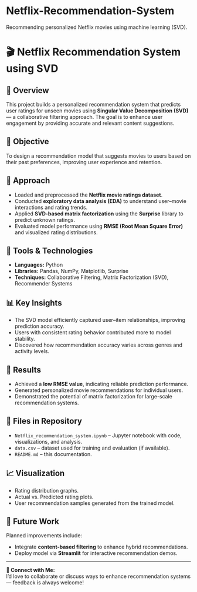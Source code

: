 # Netflix-Recommendation-System
Recommending personalized Netflix movies using machine learning (SVD).

# 🎬 Netflix Recommendation System using SVD

## 📘 Overview
This project builds a personalized recommendation system that predicts user ratings for unseen movies using **Singular Value Decomposition (SVD)** — a collaborative filtering approach. The goal is to enhance user engagement by providing accurate and relevant content suggestions.

## 🎯 Objective
To design a recommendation model that suggests movies to users based on their past preferences, improving user experience and retention.

## 🧠 Approach
- Loaded and preprocessed the **Netflix movie ratings dataset**.  
- Conducted **exploratory data analysis (EDA)** to understand user–movie interactions and rating trends.  
- Applied **SVD-based matrix factorization** using the **Surprise** library to predict unknown ratings.  
- Evaluated model performance using **RMSE (Root Mean Square Error)** and visualized rating distributions.

## 🧰 Tools & Technologies
- **Languages:** Python  
- **Libraries:** Pandas, NumPy, Matplotlib, Surprise  
- **Techniques:** Collaborative Filtering, Matrix Factorization (SVD), Recommender Systems  

## 📊 Key Insights
- The SVD model efficiently captured user–item relationships, improving prediction accuracy.  
- Users with consistent rating behavior contributed more to model stability.  
- Discovered how recommendation accuracy varies across genres and activity levels.

## 🚀 Results
- Achieved a **low RMSE value**, indicating reliable prediction performance.  
- Generated personalized movie recommendations for individual users.  
- Demonstrated the potential of matrix factorization for large-scale recommendation systems.

## 📂 Files in Repository
- `Netflix_recommendation_system.ipynb` – Jupyter notebook with code, visualizations, and analysis.
- `data.csv` – dataset used for training and evaluation (if available).
- `README.md` – this documentation.  

## 📈 Visualization
- Rating distribution graphs.  
- Actual vs. Predicted rating plots.  
- User recommendation samples generated from the trained model.

## 🧩 Future Work
Planned improvements include:
- Integrate **content-based filtering** to enhance hybrid recommendations.  
- Deploy model via **Streamlit** for interactive recommendation demos.

---

**🔗 Connect with Me:**  
I’d love to collaborate or discuss ways to enhance recommendation systems — feedback is always welcome!

